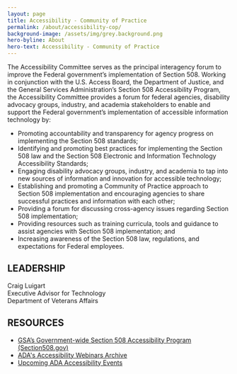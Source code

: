 ```yaml
---
layout: page
title: Accessibility - Community of Practice
permalink: /about/accessibility-cop/
background-image: /assets/img/grey.background.png
hero-byline: About
hero-text: Accessibility - Community of Practice
---
```

The Accessibility Committee serves as the principal interagency forum to improve the Federal government’s implementation of Section 508. Working in conjunction with the U.S. Access Board, the Department of Justice, and the General Services Administration’s Section 508 Accessibility Program, the Accessibility Committee provides a forum for federal agencies, disability advocacy groups, industry, and academia stakeholders to enable and support the Federal government’s implementation of accessible information technology by:

  *  Promoting accountability and transparency for agency progress on implementing the Section 508 standards;
  *  Identifying and promoting best practices for implementing the Section 508 law and the Section 508 Electronic and Information Technology Accessibility Standards;
  *  Engaging disability advocacy groups, industry, and academia to tap into new sources of information and innovation for accessible technology;
  *  Establishing and promoting a Community of Practice approach to Section 508 implementation and encouraging agencies to share successful practices and information with each other;
  *  Providing a forum for discussing cross-agency issues regarding Section 508 implementation;
  *  Providing resources such as training curricula, tools and guidance to assist agencies with Section 508 implementation; and
  *  Increasing awareness of the Section 508 law, regulations, and expectations for Federal employees.

## LEADERSHIP
Craig Luigart  
Executive Advisor for Technology  
Department of Veterans Affairs  

## RESOURCES
* [GSA’s Government-wide Section 508 Accessibility Program (Section508.gov)](http://section508.gov/)
* [ADA's Accessibility Webinars Archive](http://www.adaconferences.org/CIOC)
* [Upcoming ADA Accessibility Events](https://dev.accessibilityonline.org/cioc-508/schedule)
